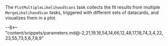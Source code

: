 The `PlotMultipleLikelihoodScans` task collects the fit results from multiple `MergeLikelihoodScan` tasks, triggered with different sets of datacards, and visualizes them in a plot.

<div class="dhi_parameter_table">

--8<-- "content/snippets/parameters.md@-2,21,19,16,54,14,66,12,48,17,18,74,3,4,22,23,55,73,5,6,7,8,9"

</div>
